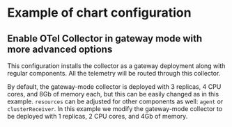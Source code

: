 # Example of chart configuration

## Enable OTel Collector in gateway mode with more advanced options

This configuration installs the collector as a gateway deployment along with
regular components. All the telemetry will be routed through this collector.

By default, the gateway-mode collector is deployed with 3 replicas, 4 CPU cores,
and 8Gb of memory each, but this can be easily changed as in this example.
`resources` can be adjusted for other components as well: `agent` or `clusterReceiver`.
In this example we modify the gateway-mode collector to be deployed with 1
replicas, 2 CPU cores, and 4Gb of memory.
